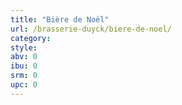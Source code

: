 ```yaml
---
title: "Bière de Noël"
url: /brasserie-duyck/biere-de-noel/
category: 
style: 
abv: 0
ibu: 0
srm: 0
upc: 0
---
```


